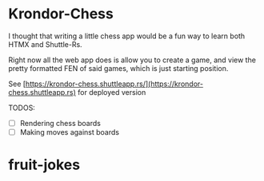 # Krondor-Chess

I thought that writing a little chess app would be a fun way to learn both HTMX and Shuttle-Rs.

Right now all the web app does is allow you to create a game, and view the pretty formatted FEN of said games, which is just starting position.


See [https://krondor-chess.shuttleapp.rs/](https://krondor-chess.shuttleapp.rs) for deployed version

TODOS:

- [ ] Rendering chess boards
- [ ] Making moves against boards
# fruit-jokes
